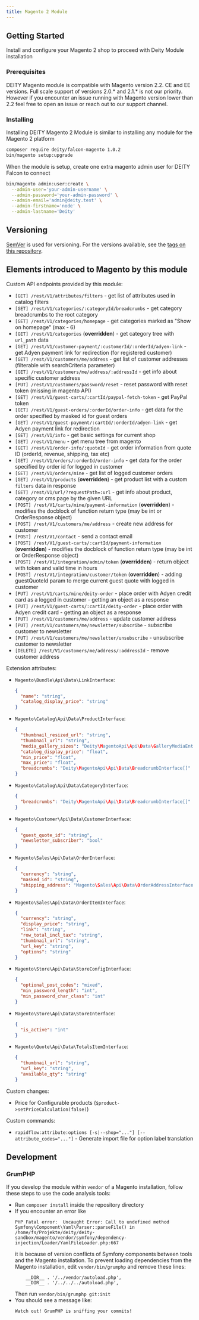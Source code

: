 ```yaml
---
title: Magento 2 Module
---
```


## Getting Started

Install and configure your Magento 2 shop to proceed with Deity Module installation

### Prerequisites

DEITY Magento module is compatible with Magento version 2.2. CE and EE versions.
Full scale support of versions 2.0.* and 2.1.* is not our priority.
However if you encounter an issue running with Magento version lower than 2.2 feel free
to open an issue or reach out to our support channel.

### Installing

Installing DEITY Magento 2 Module is similar to installing any module for the Magento 2 platform

```bash
composer require deity/falcon-magento 1.0.2
bin/magento setup:upgrade
```

When the module is setup, create one extra magento admin user for DEITY Falcon to connect

```bash
bin/magento admin:user:create \
  --admin-user='your-admin-username' \
  --admin-password='your-admin-password' \
  --admin-email='admin@deity.test' \
  --admin-firstname='node' \
  --admin-lastname='Deity'
```

## Versioning

[SemVer](http://semver.org/) is used for versioning. For the versions available, see the [tags on this repository](https://github.com/deity-io/falcon-magento2-module/tags).

## Elements introduced to Magento by this module

Custom API endpoints provided by this module:

- `[GET] /rest/V1/attributes/filters` - get list of attributes used in catalog filters 
- `[GET] /rest/V1/categories/:categoryId/breadcrumbs` - get category breadcrumbs to the root category
- `[GET] /rest/V1/categories/homepage` - get categories marked as "Show on homepage" (max - 6)
- `[GET] /rest/V1/categories` (**overridden**) - get category tree with `url_path` data
- `[GET] /rest/V1/customer-payment/:customerId/:orderId/adyen-link` - get Adyen payment link for redirection (for registered customer)
- `[GET] /rest/V1/customers/me/address` - get list of customer addresses (filterable with searchCriteria parameter)
- `[GET] /rest/V1/customers/me/address/:addressId` - get info about specific customer address 
- `[PUT] /rest/V1/customers/password/reset` - reset password with reset token (missing in magento API)
- `[GET] /rest/V1/guest-carts/:cartId/paypal-fetch-token` - get PayPal token
- `[GET] /rest/V1/guest-orders/:orderId/order-info` - get data for the order specified by masked id for guest orders
- `[GET] /rest/V1/guest-payment/:cartId/:orderId/adyen-link` - get Adyen payment link for redirection
- `[GET] /rest/V1/info` - get basic settings for current shop
- `[GET] /rest/V1/menu` - get menu tree from magento
- `[GET] /rest/V1/order-info/:quoteId` - get order information from quote ID (orderId, revenue, shipping, tax etc)
- `[GET] /rest/V1/orders/:orderId/order-info` - get data for the order specified by order id for logged in customer
- `[GET] /rest/V1/orders/mine` - get list of logged customer orders
- `[GET] /rest/V1/products` (**overridden**) - get product list with a custom `filters` data in response
- `[GET] /rest/V1/url/?requestPath=:url` - get info about product, category or cms page by the given URL
- `[POST] /rest/V1/carts/mine/payment-information` (**overridden**) - modifies the docblock of function return type (may be int or OrderResponse object)
- `[POST] /rest/V1/customers/me/address` - create new address for customer
- `[POST] /rest/V1/contact` - send a contact email
- `[POST] /rest/V1/guest-carts/:cartId/payment-information` (**overridden**) - modifies the docblock of function return type (may be int or OrderResponse object)
- `[POST] /rest/V1/integration/admin/token` (**overridden**) - return object with token and valid time in hours
- `[POST] /rest/V1/integration/customer/token` (**overridden**) - adding guestQuoteId param to merge current guest quote with logged in customer
- `[PUT] /rest/V1/carts/mine/deity-order` - place order with Adyen credit card as a logged in customer - getting an object as a response
- `[PUT] /rest/V1/guest-carts/:cartId/deity-order` - place order with Adyen credit card - getting an object as a response
- `[PUT] /rest/V1/customers/me/address` - update customer address
- `[PUT] /rest/V1/customers/me/newsletter/subscribe` - subscribe customer to newsletter
- `[PUT] /rest/V1/customers/me/newsletter/unsubscribe` - unsubscribe customer to newsletter
- `[DELETE] /rest/V1/customers/me/address/:addressId` - remove customer address

Extension attributes:

- `Magento\Bundle\Api\Data\LinkInterface`:
    ```json
    {
      "name": "string",
      "catalog_display_price": "string"
    }
    ```
- `Magento\Catalog\Api\Data\ProductInterface`:
    ```json
    {
      "thumbnail_resized_url": "string",
      "thumbnail_url": "string",
      "media_gallery_sizes": "Deity\MagentoApi\Api\Data\GalleryMediaEntrySizeInterface[]",
      "catalog_display_price": "float",
      "min_price": "float",
      "max_price": "float",
      "breadcrumbs": "Deity\MagentoApi\Api\Data\BreadcrumbInterface[]"
    }
    ```
- `Magento\Catalog\Api\Data\CategoryInterface`:
    ```json
    {
      "breadcrumbs": "Deity\MagentoApi\Api\Data\BreadcrumbInterface[]"
    }
    ```
- `Magento\Customer\Api\Data\CustomerInterface`:
    ```json
    {
      "guest_quote_id": "string",
      "newsletter_subscriber": "bool"
    }
    ```
- `Magento\Sales\Api\Data\OrderInterface`:
    ```json
    {
      "currency": "string",
      "masked_id": "string",
      "shipping_address": "Magento\Sales\Api\Data\OrderAddressInterface"
    }
    ```
- `Magento\Sales\Api\Data\OrderItemInterface`:
    ```json
    {
      "currency": "string",
      "display_price": "string",
      "link": "string",
      "row_total_incl_tax": "string",
      "thumbnail_url": "string",
      "url_key": "string",
      "options": "string"
    }
    ```
- `Magento\Store\Api\Data\StoreConfigInterface`:
    ```json
    {
      "optional_post_codes": "mixed",
      "min_password_length": "int",
      "min_password_char_class": "int"
    }
    ```
- `Magento\Store\Api\Data\StoreInterface`:
    ```json
    {
      "is_active": "int"
    }
    ```
- `Magento\Quote\Api\Data\TotalsItemInterface`:
    ```json
    {
      "thumbnail_url": "string",
      "url_key": "string",
      "available_qty": "string"
    }
    ```

Custom changes:

- Price for Configurable products (`$product->setPriceCalculation(false)`)

Custom commands:

- `rapidflow:attribute:options [-s|--shop="..."] [--attribute_codes="..."]` - Generate import file for option label translation


## Development

### GrumPHP

If you develop the module within `vendor` of a Magento installation, follow these steps to use the code analysis tools:

- Run `composer install` inside the repository directory
- If you encounter an error like
    ```
    PHP Fatal error:  Uncaught Error: Call to undefined method Symfony\Component\Yaml\Parser::parseFile() in /home/fs/Projekte/deity/deity-sandbox/magento/vendor/symfony/dependency-injection/Loader/YamlFileLoader.php:667
    ```
    it is because of version conflicts of Symfony components between tools and the Magento installation. To prevent loading dependencies from the Magento installation, edit `vendor/bin/grumphp` and remove these lines:
    ```
        __DIR__ . '/../vendor/autoload.php',
        __DIR__ . '/../../../autoload.php',
    ```
    Then run `vendor/bin/grumphp git:init`
- You should see a message like:
    ```
    Watch out! GrumPHP is sniffing your commits!
    ```